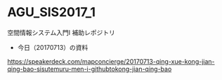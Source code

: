 # AGU_SIS2017_1
空間情報システム入門I 補助レポジトリ

- 今日（20170713）の資料

https://speakerdeck.com/mapconcierge/20170713-qing-xue-kong-jian-qing-bao-sisutemuru-men-i-githubtokong-jian-qing-bao
